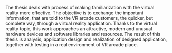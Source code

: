 The thesis deals with process of making familiarization with the virtual reality more effective. The objective is to
exchange the important information, that are told to the VR arcade customers, the quicker, but complete way, through a virtual reality application. Thanks to the virtual reality topic, this work approaches an attractive, modern and unusual hardware devices and software libraries and resources. The result of this thesis is analysis, application design and realization of designed application, together with testing in a real environment of VR arcade place.
